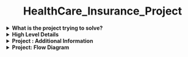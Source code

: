 <h1 align="center">HealthCare_Insurance_Project</h1>  

<details><summary><b>What is the project trying to solve?</b></summary>
</br>

|    | Problem Statement                                                                                                                                                |
|----|------------------------------------------------------------------------------------------------------------------------------------------------------------------------|
| 1. | ABC is an insurance company that sells insurance policies to retail customers                                |
| 2. | In this project, I worked on developing an end-to-end data engineering pipeline for an insurance company to analyze claims data and perform customer segmentation|
| 3. | This will help the company to better understand their customers' needs and tailor their offerings accordingly|
</details> 

<details><summary><b>High Level Details</b></summary>
</br>

|    | High-Level Details                                                                                                                                |
|----|------------------------------------------------------------------------------------------------------------------------------------------------------------------------|
| 1. | These were the source systems: Rest API (To fetch demographic info), CSV Files, JSON Files, SQL Server DB|
| 2. | Plan was to build the 3-layered (Bronze/Silver/Gold) architecture |
| 3. | Data had a lot of inconsistency and needed some cleaning |
| 4. | Once cleanup was done, multiple transformations were performed |
| 5. | Final layer i.e. the gold layer was stored as a Data lakehouse in Databricks|
| 6. | Gold layer data was accessed by PowerBI for visualization and reporting purposes|

</details> 

<details><summary><b>Project : Additional Information</b></summary>
</br>

|    | Additional Information                                                                                                                                             |
|----|------------------------------------------------------------------------------------------------------------------------------------------------------------------------|
| 1. | Branch data, Claim data, and Agent data were extracted from Azure SQL DB |
| 2. | Policy Data was sent once every day by an upstream system in an ADLS container in JSON format|
| 3. | Customer Information was sent once every day by the upstream system in an ADLS container in CSV format |
| 4. | Weather data was fetched from Rest API every day |
| 5. | The plan was to create 3 layered Data lake house architecture |
| 6. | Final data was used by PowerBI |
| 7. | Best practices were followed while designing solutions |

</details> 

<details><summary><b>Project: Flow Diagram</b></summary>
</br>
<h4>Flow Diagram</h4>
<img class="center" alt="flow diagram" src="images_readme/Trade Fare Relational Data Model.jpg"> </img></br></br>
</details>    
